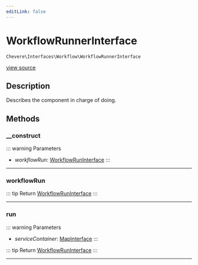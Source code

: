 ```yaml
---
editLink: false
---
```


# WorkflowRunnerInterface

`Chevere\Interfaces\Workflow\WorkflowRunnerInterface`

[view source](https://github.com/chevere/chevere/blob/main/src/Chevere/Interfaces/Workflow/WorkflowRunnerInterface.php)

## Description

Describes the component in charge of doing.

## Methods

### __construct

::: warning Parameters
- *workflowRun*: [WorkflowRunInterface](./WorkflowRunInterface.md)
:::

---

### workflowRun

::: tip Return
[WorkflowRunInterface](./WorkflowRunInterface.md)
:::

---

### run

::: warning Parameters
- *serviceContainer*: [MapInterface](../DataStructure/MapInterface.md)
:::

::: tip Return
[WorkflowRunInterface](./WorkflowRunInterface.md)
:::

---
